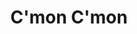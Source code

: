 ---
title: "C'mon C'mon"
year: 2021
rating: 4.5
stars: "★★★★½"
rewatched: false
permalink: "cmon-cmon"
watched_on: 2021-12-26
---